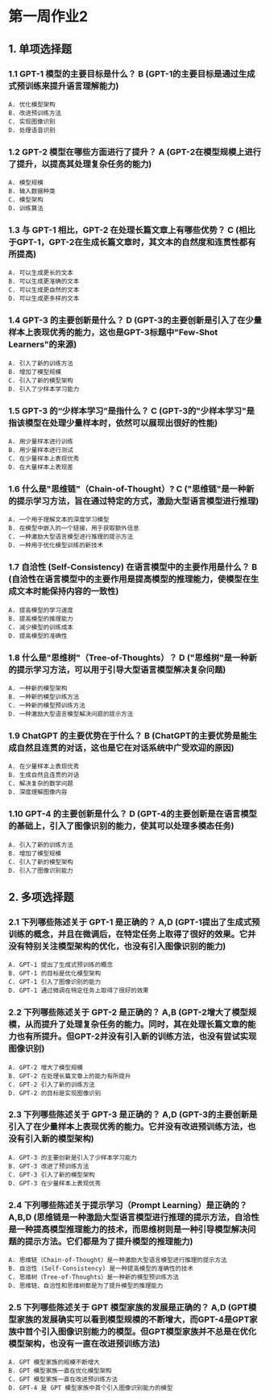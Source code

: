# 第一周作业2
## 1. 单项选择题
### 1.1 GPT-1 模型的主要目标是什么？ B (GPT-1的主要目标是通过生成式预训练来提升语言理解能力)
```
A. 优化模型架构
B. 改进预训练方法
C. 实现图像识别
D. 处理语音识别
```
### 1.2 GPT-2 模型在哪些方面进行了提升？ A (GPT-2在模型规模上进行了提升，以提高其处理复杂任务的能力)
```
A. 模型规模
B. 输入数据种类
C. 模型架构
D. 训练算法
```
### 1.3 与 GPT-1 相比，GPT-2 在处理长篇文章上有哪些优势？ C (相比于GPT-1，GPT-2在生成长篇文章时，其文本的自然度和连贯性都有所提高)
```
A. 可以生成更长的文本
B. 可以生成更准确的文本
C. 可以生成更自然的文本
D. 可以生成更多样的文本
```
### 1.4 GPT-3 的主要创新是什么？ D (GPT-3的主要创新是引入了在少量样本上表现优秀的能力，这也是GPT-3标题中"Few-Shot Learners"的来源)
```
A. 引入了新的训练方法
B. 增加了模型规模
C. 引入了新的模型架构
D. 引入了少样本学习能力
```
### 1.5 GPT-3 的“少样本学习”是指什么？ C (GPT-3的"少样本学习"是指该模型在处理少量样本时，依然可以展现出很好的性能)
```
A. 用少量样本进行训练
B. 用少量样本进行测试
C. 在少量样本上表现优秀
D. 在大量样本上表现差
```
### 1.6 什么是"思维链"（Chain-of-Thought）? C ("思维链"是一种新的提示学习方法，旨在通过特定的方式，激励大型语言模型进行推理)
```
A. 一个用于理解文本的深度学习模型
B. 在模型中嵌入的一个链接，用于获取额外信息
C. 一种激励大型语言模型进行推理的提示方法
D. 一种用于优化模型训练的新技术
```
### 1.7 自洽性 (Self-Consistency) 在语言模型中的主要作用是什么？ B (自洽性在语言模型中的主要作用是提高模型的推理能力，使模型在生成文本时能保持内容的一致性)
```
A. 提高模型的学习速度
B. 提高模型的推理能力
C. 减少模型的训练成本
D. 提高模型的准确性
```
### 1.8 什么是"思维树"（Tree-of-Thoughts）？ D ("思维树"是一种新的提示学习方法，可以用于引导大型语言模型解决复杂问题)
```
A. 一种新的模型架构
B. 一种新的模型训练方法
C. 一种新的模型预训练方法
D. 一种激励大型语言模型解决问题的提示方法
```
### 1.9 ChatGPT 的主要优势在于什么？ B (ChatGPT的主要优势是能生成自然且连贯的对话，这也是它在对话系统中广受欢迎的原因)
```
A. 在少量样本上表现优秀
B. 生成自然且连贯的对话
C. 解决复杂的数学问题
D. 深度理解图像内容
```
### 1.10 GPT-4 的主要创新是什么？ D (GPT-4的主要创新是在语言模型的基础上，引入了图像识别的能力，使其可以处理多模态任务)
```
A. 引入了新的训练方法
B. 增加了模型规模
C. 引入了新的模型架构
D. 引入了图像识别能力
```
## 2. 多项选择题
### 2.1 下列哪些陈述关于 GPT-1 是正确的？ A,D (GPT-1提出了生成式预训练的概念，并且在微调后，在特定任务上取得了很好的效果。它并没有特别关注模型架构的优化，也没有引入图像识别的能力)
```
A. GPT-1 提出了生成式预训练的概念
B. GPT-1 的目标是优化模型架构
C. GPT-1 引入了图像识别的能力
D. GPT-1 通过微调在特定任务上取得了很好的效果
```
### 2.2 下列哪些陈述关于 GPT-2 是正确的？ A,B (GPT-2增大了模型规模，从而提升了处理复杂任务的能力。同时，其在处理长篇文章的能力也有所提升。但GPT-2并没有引入新的训练方法，也没有尝试实现图像识别)
```
A. GPT-2 增大了模型规模
B. GPT-2 在处理长篇文章上的能力有所提升
C. GPT-2 引入了新的训练方法
D. GPT-2 的目标是实现图像识别
```
### 2.3 下列哪些陈述关于 GPT-3 是正确的？ A,D (GPT-3的主要创新是引入了在少量样本上表现优秀的能力。它并没有改进预训练方法，也没有引入新的模型架构)
```
A. GPT-3 的主要创新是引入了少样本学习能力
B. GPT-3 改进了预训练方法
C. GPT-3 引入了新的模型架构
D. GPT-3 在少量样本上表现优秀
```
### 2.4 下列哪些陈述关于提示学习（Prompt Learning）是正确的？ A,B,D (思维链是一种激励大型语言模型进行推理的提示方法，自洽性是一种提高模型推理能力的技术，而思维树则是一种引导模型解决问题的提示方法。它们都是为了提升模型的推理能力)
```
A. 思维链（Chain-of-Thought）是一种激励大型语言模型进行推理的提示方法
B. 自洽性 (Self-Consistency) 是一种提高模型的准确性的技术
C. 思维树（Tree-of-Thoughts）是一种新的模型预训练方法
D. 思维链、自洽性和思维树都是为了提升模型的推理能力
```
### 2.5 下列哪些陈述关于 GPT 模型家族的发展是正确的？ A,D (GPT模型家族的发展确实可以看到模型规模的不断增大，而GPT-4是GPT家族中首个引入图像识别能力的模型。但GPT模型家族并不总是在优化模型架构，也没有一直在改进预训练方法)
```
A. GPT 模型家族的规模不断增大
B. GPT 模型家族一直在优化模型架构
C. GPT 模型家族一直在改进预训练方法
D. GPT-4 是 GPT 模型家族中首个引入图像识别能力的模型
```